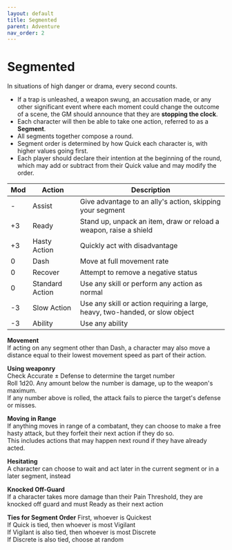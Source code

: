 ```yaml
---
layout: default
title: Segmented
parent: Adventure
nav_order: 2
---
```


# Segmented
In situations of high danger or drama, every second counts.

- If a trap is unleashed, a weapon swung, an accusation made, or any other significant event where each moment could change the outcome of a scene, the GM should announce that they are **stopping the clock**.
- Each character will then be able to take one action, referred to as a **Segment**.
- All segments together compose a round.
- Segment order is determined by how Quick each character is, with higher values going first.
- Each player should declare their intention at the beginning of the round, which may add or subtract from their Quick value and may modify the order.

Mod | Action          | Description
----|-----------------|------------
 -  | Assist          | Give advantage to an ally's action, skipping your segment
+3  | Ready           | Stand up, unpack an item, draw or reload a weapon, raise a shield
+3  | Hasty Action    | Quickly act with disadvantage
 0  | Dash            | Move at full movement rate
 0  | Recover         | Attempt to remove a negative status
 0  | Standard Action | Use any skill or perform any action as normal
-3  | Slow Action     | Use any skill or action requiring a large, heavy, two-handed, or slow object
-3  | Ability         | Use any ability

**Movement**  
If acting on any segment other than Dash, a character may also move a distance equal to their lowest movement speed as part of their action.

**Using weaponry**  
Check Accurate ± Defense to determine the target number  
Roll 1d20. Any amount below the number is damage, up to the weapon's maximum.  
If any number above is rolled, the attack fails to pierce the target's defense or misses.

**Moving in Range**  
If anything moves in range of a combatant, they can choose to make a free hasty attack, but they forfeit their next action if they do so.  
This includes actions that may happen next round if they have already acted.

**Hesitating**  
A character can choose to wait and act later in the current segment or in a later segment, instead

**Knocked Off-Guard**  
If a character takes more damage than their Pain Threshold, they are knocked off guard and must Ready as their next action

**Ties for Segment Order**
First, whoever is Quickest  
If Quick is tied, then whoever is most Vigilant  
If Vigilant is also tied, then whoever is most Discrete  
If Discrete is also tied, choose at random

